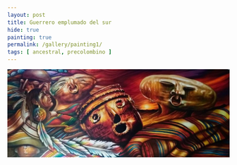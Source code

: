 ```yaml
---
layout: post
title: Guerrero emplumado del sur
hide: true
painting: true
permalink: /gallery/painting1/
tags: [ ancestral, precolombino ]
---
```

![Guerrero emplumado del sur](assets/img/paintings/drawing_1.jpeg)
